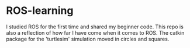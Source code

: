 # ROS-learning
I studied ROS for the first time and shared my beginner code. This repo is also a reflection of how far I have come when it comes to ROS.
The catkin package for the 'turtlesim' simulation moved in circles and squares.
